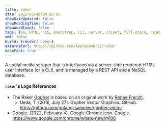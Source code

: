 ```yaml
---
title: raker
date: 2022-05-08T00:00:01
showDateUpdated: false
showReadingTime: false
showWordCount: false
tags: [Go, HTML, CSS, Bootstrap, CLI, server, client, full-stack, regex, Docker, Linux, macOS, Windows]
xml: false
build: {render: never}
externalUrl: https://github.com/AppleGamer22/raker
monoFont: true
---
```

A social media scraper that is interfaced via a server-side rendered HTML user interface (or a CLI), and is managed by a REST API and a NoSQL database.

#### `raker`'s Logo References
* The Raker [Gopher](https://go.dev/blog/gopher) is based on an original work by [Renee French](https://reneefrench.blogspot.com/).
	* Ueda, T. (2016, July 27). Gopher Vector Graphics. GitHub. <https://github.com/golang-samples/gopher-vector>
* Google. (2022, February 4). Google Chrome Icon. Google. <https://www.google.com/chrome/whats-new/m100>